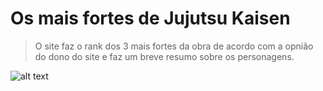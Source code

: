 # Os mais fortes de Jujutsu Kaisen
>O site faz o rank dos 3 mais fortes da obra de acordo com a opnião do dono do site e faz um breve resumo sobre os personagens.

![alt text](jujutsu.jpe)